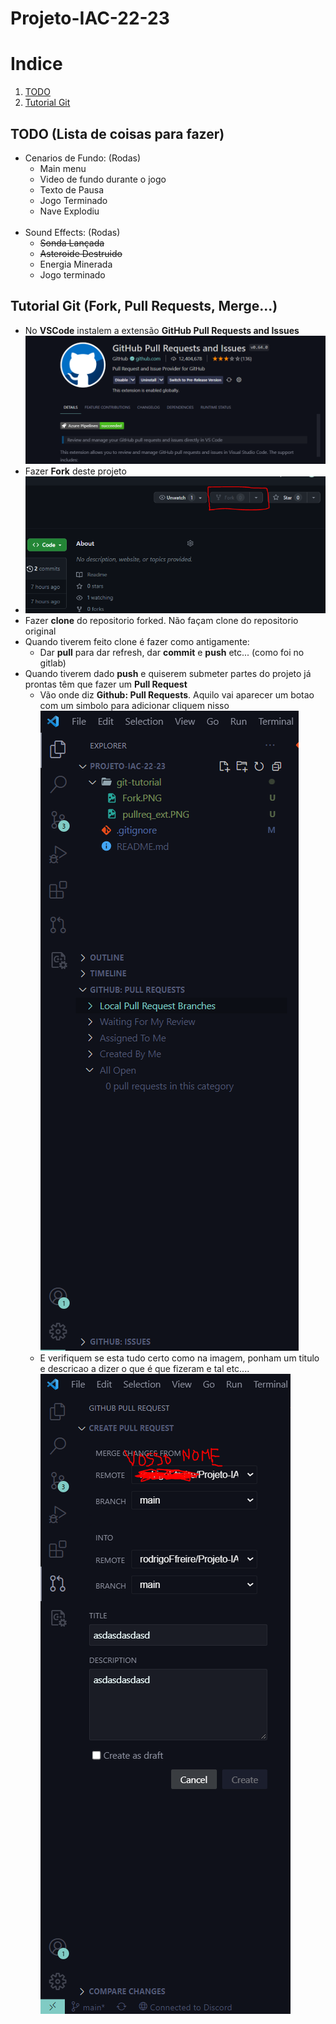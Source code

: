 # Projeto-IAC-22-23

# Indice
1. [TODO](#TODO) 
2. [Tutorial Git](#Tutorial-Git)

## TODO (Lista de coisas para fazer)
- Cenarios de Fundo:    (Rodas)
  - Main menu
  - Video de fundo durante o jogo
  - Texto de Pausa
  - Jogo Terminado
  - Nave Explodiu
<br/><br/>
- Sound Effects:    (Rodas)
  - ~~Sonda Lançada~~
  - ~~Asteroide Destruido~~
  - Energia Minerada
  - Jogo terminado


## Tutorial Git (Fork, Pull Requests, Merge...)
- No **VSCode** instalem a extensão **GitHub Pull Requests and Issues** ![ ](git-tutorial/pullreq_ext.PNG) 
- Fazer **Fork** deste projeto 
- ![ ](git-tutorial/Fork.PNG)
- Fazer **clone** do repositorio forked. Não façam clone do repositorio original
- Quando tiverem feito clone é fazer como antigamente:
  - Dar **pull** para dar refresh, dar **commit** e **push** etc... (como foi no gitlab)
- Quando tiverem dado **push** e quiserem submeter partes do projeto já prontas têm que fazer um **Pull Request**
  - Vão onde diz **Github: Pull Requests**. Aquilo vai aparecer um botao com um simbolo para adicionar cliquem nisso ![ ](git-tutorial/pullreq1.PNG)
  - E verifiquem se esta tudo certo como na imagem, ponham um titulo e descricao a dizer o que é que fizeram e tal etc.... ![ ](git-tutorial/pullreq2.PNG)

